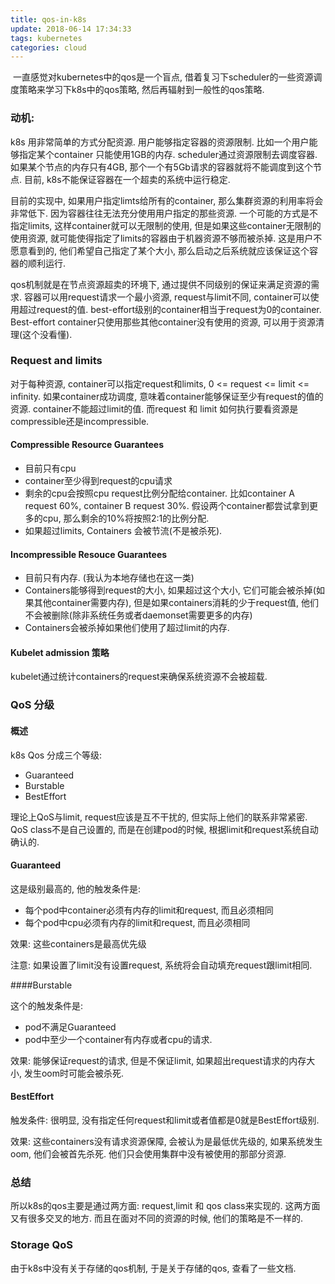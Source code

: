 ```yaml
---
title: qos-in-k8s
update: 2018-06-14 17:34:33
tags: kubernetes
categories: cloud
---
```


​    一直感觉对kubernetes中的qos是一个盲点, 借着复习下scheduler的一些资源调度策略来学习下k8s中的qos策略, 然后再辐射到一般性的qos策略.

### 动机:

k8s 用非常简单的方式分配资源. 用户能够指定容器的资源限制. 比如一个用户能够指定某个container 只能使用1GB的内存. scheduler通过资源限制去调度容器. 如果某个节点的内存只有4GB, 那个一个有5Gb请求的容器就将不能调度到这个节点. 目前, k8s不能保证容器在一个超卖的系统中运行稳定. 

目前的实现中, 如果用户指定limts给所有的container, 那么集群资源的利用率将会非常低下. 因为容器往往无法充分使用用户指定的那些资源. 一个可能的方式是不指定limits, 这样container就可以无限制的使用, 但是如果这些container无限制的使用资源, 就可能使得指定了limits的容器由于机器资源不够而被杀掉. 这是用户不愿意看到的, 他们希望自己指定了某个大小, 那么启动之后系统就应该保证这个容器的顺利运行. 

qos机制就是在节点资源超卖的环境下, 通过提供不同级别的保证来满足资源的需求. 容器可以用request请求一个最小资源, request与limit不同, container可以使用超过request的值. best-effort级别的container相当于request为0的container. Best-effort container只使用那些其他container没有使用的资源, 可以用于资源清理(这个没看懂). 

### Request and limits

对于每种资源, container可以指定request和limits, 0 <= request <= limit <= infinity. 如果container成功调度, 意味着container能够保证至少有request的值的资源. container不能超过limit的值. 而request 和 limit 如何执行要看资源是compressible还是incompressible.

#### Compressible Resource Guarantees

* 目前只有cpu
* container至少得到request的cpu请求
* 剩余的cpu会按照cpu request比例分配给container. 比如container A request 60%, container B request 30%. 假设两个container都尝试拿到更多的cpu, 那么剩余的10%将按照2:1的比例分配.
* 如果超过limits, Containers 会被节流(不是被杀死).

#### Incompressible Resouce Guarantees

* 目前只有内存. (我认为本地存储也在这一类)
* Containers能够得到request的大小, 如果超过这个大小, 它们可能会被杀掉(如果其他container需要内存), 但是如果containers消耗的少于request值, 他们不会被删除(除非系统任务或者daemonset需要更多的内存)
* Containers会被杀掉如果他们使用了超过limit的内存.

#### Kubelet admission 策略

kubelet通过统计containers的request来确保系统资源不会被超载.

### QoS 分级

#### 概述

k8s Qos 分成三个等级:

* Guaranteed
* Burstable
* BestEffort

理论上QoS与limit, request应该是互不干扰的, 但实际上他们的联系非常紧密. QoS class不是自己设置的, 而是在创建pod的时候, 根据limit和request系统自动确认的.

#### Guaranteed

这是级别最高的, 他的触发条件是:

* 每个pod中container必须有内存的limit和request, 而且必须相同
* 每个pod中cpu必须有内存的limit和request, 而且必须相同

效果: 这些containers是最高优先级

注意: 如果设置了limit没有设置request, 系统将会自动填充request跟limit相同.

####Burstable 

这个的触发条件是:

* pod不满足Guaranteed
* pod中至少一个container有内存或者cpu的请求.

效果: 能够保证request的请求, 但是不保证limit, 如果超出request请求的内存大小, 发生oom时可能会被杀死.

#### BestEffort

触发条件: 很明显, 没有指定任何request和limit或者值都是0就是BestEffort级别.

效果: 这些containers没有请求资源保障, 会被认为是最低优先级的, 如果系统发生oom, 他们会被首先杀死. 他们只会使用集群中没有被使用的那部分资源.

### 总结

所以k8s的qos主要是通过两方面: request,limit 和 qos class来实现的. 这两方面又有很多交叉的地方. 而且在面对不同的资源的时候, 他们的策略是不一样的.

### Storage QoS

由于k8s中没有关于存储的qos机制, 于是关于存储的qos, 查看了一些文档.